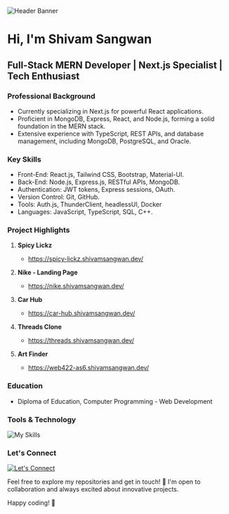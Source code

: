 <!-- Header Banner -->
![Header Banner](https://miro.medium.com/v2/resize:fit:2000/format:webp/1*-ntL3Dsvc-dJ5cLGRtSuEw.gif)

# Hi, I'm Shivam Sangwan

## Full-Stack MERN Developer | Next.js Specialist | Tech Enthusiast

### Professional Background
- Currently specializing in Next.js for powerful React applications.
- Proficient in MongoDB, Express, React, and Node.js, forming a solid foundation in the MERN stack.
- Extensive experience with TypeScript, REST APIs, and database management, including MongoDB, PostgreSQL, and Oracle.

### Key Skills
- Front-End: React.js, Tailwind CSS, Bootstrap, Material-UI.
- Back-End: Node.js, Express.js, RESTful APIs, MongoDB.
- Authentication: JWT tokens, Express sessions, OAuth.
- Version Control: Git, GitHub.
- Tools: Auth.js, ThunderClient, headlessUI, Docker
- Languages: JavaScript, TypeScript, SQL, C++.

### Project Highlights

1. **Spicy Lickz**
   - https://spicy-lickz.shivamsangwan.dev/

2. **Nike - Landing Page**
   - https://nike.shivamsangwan.dev/

3. **Car Hub**
   - https://car-hub.shivamsangwan.dev/

4. **Threads Clone**
   - https://threads.shivamsangwan.dev/

5. **Art Finder**
   - https://web422-as6.shivamsangwan.dev/

### Education

- Diploma of Education, Computer Programming - Web Development

### Tools & Technology
![My Skills](https://skillicons.dev/icons?i=html,css,js,vscode,bootstrap,express,gcp,git,github,heroku,materialui,mongodb,mysql,nextjs,nodejs,postgres,postman,react,stackoverflow,c,cpp,tailwind,ts,docker,vercel)

### Let's Connect
[![Let's Connect](https://skillicons.dev/icons?i=linkedin)](https://www.linkedin.com/in/dev-shivam-sangwan)

Feel free to explore my repositories and get in touch! 🌌 I'm open to collaboration and always excited about innovative projects.

Happy coding! 🚀
